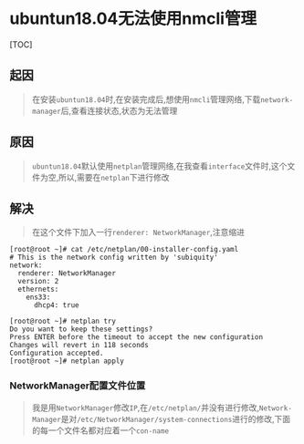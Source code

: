 # ubuntun18.04无法使用nmcli管理

[TOC]

## 起因

> 在安装`ubuntun18.04`时,在安装完成后,想使用`nmcli`管理网络,下载`network-manager`后,查看连接状态,状态为无法管理

## 原因

> `ubuntun18.04`默认使用`netplan`管理网络,在我查看`interface`文件时,这个文件为空,所以,需要在`netplan`下进行修改

## 解决

> 在这个文件下加入一行`renderer: NetworkManager`,注意缩进

```shell
[root@root ~]# cat /etc/netplan/00-installer-config.yaml 
# This is the network config written by 'subiquity'
network:
  renderer: NetworkManager
  version: 2
  ethernets:
    ens33:
      dhcp4: true
```

```shell
[root@root ~]# netplan try
Do you want to keep these settings?
Press ENTER before the timeout to accept the new configuration
Changes will revert in 118 seconds
Configuration accepted.
[root@root ~]# netplan apply 
```

### NetworkManager配置文件位置

> 我是用`NetworkManager`修改`IP`,在`/etc/netplan/`并没有进行修改,`Network-Manager`是对`/etc/NetworkManager/system-connections`进行的修改,下面的每一个文件名都对应着一个`con-name`

